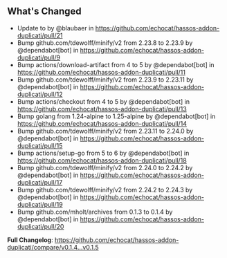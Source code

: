 ## What's Changed
* Update to  by @blaubaer in https://github.com/echocat/hassos-addon-duplicati/pull/21
* Bump github.com/tdewolff/minify/v2 from 2.23.8 to 2.23.9 by @dependabot[bot] in https://github.com/echocat/hassos-addon-duplicati/pull/9
* Bump actions/download-artifact from 4 to 5 by @dependabot[bot] in https://github.com/echocat/hassos-addon-duplicati/pull/11
* Bump github.com/tdewolff/minify/v2 from 2.23.9 to 2.23.11 by @dependabot[bot] in https://github.com/echocat/hassos-addon-duplicati/pull/12
* Bump actions/checkout from 4 to 5 by @dependabot[bot] in https://github.com/echocat/hassos-addon-duplicati/pull/13
* Bump golang from 1.24-alpine to 1.25-alpine by @dependabot[bot] in https://github.com/echocat/hassos-addon-duplicati/pull/14
* Bump github.com/tdewolff/minify/v2 from 2.23.11 to 2.24.0 by @dependabot[bot] in https://github.com/echocat/hassos-addon-duplicati/pull/15
* Bump actions/setup-go from 5 to 6 by @dependabot[bot] in https://github.com/echocat/hassos-addon-duplicati/pull/18
* Bump github.com/tdewolff/minify/v2 from 2.24.0 to 2.24.2 by @dependabot[bot] in https://github.com/echocat/hassos-addon-duplicati/pull/17
* Bump github.com/tdewolff/minify/v2 from 2.24.2 to 2.24.3 by @dependabot[bot] in https://github.com/echocat/hassos-addon-duplicati/pull/19
* Bump github.com/mholt/archives from 0.1.3 to 0.1.4 by @dependabot[bot] in https://github.com/echocat/hassos-addon-duplicati/pull/20


**Full Changelog**: https://github.com/echocat/hassos-addon-duplicati/compare/v0.1.4...v0.1.5

